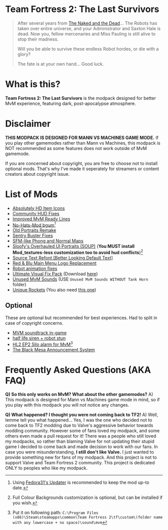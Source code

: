 # Team Fortress 2: The Last Survivors
> After several years from [The Naked and the Dead](https://www.teamfortress.com/tf06_thenakedandthedead)... 
> The Robots has taken over entire universe, and your Administrator and Saxton Hale is dead. 
> Now you, fellow mercenaries and Miss Pauling is still alive to stop their madness. 
>  
> Will you be able to survive these endless Robot hordes, or die with a glory? 
> 
> The fate is at your own hand... 
> Good luck. 

# What is this? 
**Team Fortress 2: The Last Survivors** is the modpack designed for better MvM experience, featuring dark, post-apocalypse atmosphere.

# Disclaimer
**THIS MODPACK IS DESIGNED FOR MANN VS MACHINES GAME MODE.** If you play other gamemodes rather than Mann vs Machines, this modpack is NOT recommended as some features does not work outside of MvM gamemode.

If you are concerned about copyright, you are free to choose not to install optional mods. That's why I've made it seperately for streamers or content creators about copyright issue.

# List of Mods
* [Absolutely HD Item Icons](https://gamebanana.com/mods/316151)
* [Community HUD Fixes](https://gamebanana.com/mods/26450)
* [Improved MvM Ready Lines](https://gamebanana.com/sounds/23729)
* [No-Hats-Mod bgum](https://gamebanana.com/mods/205768)[^1]
* [Old Portraits Remake](https://gamebanana.com/mods/25987)
* [Sentry Buster Fixes](https://gamebanana.com/mods/205386)
* [SFM-like Phong and Normal Maps](https://gamebanana.com/mods/198538) 
* [Sloofy's Overhauled UI Portraits (SOUP)](https://gamebanana.com/mods/26400) (**You MUST install Mod_textures-less customization too to avoid hud conflicts**)[^2]
* [Source Text Refont [Better Looking Default Text]](https://gamebanana.com/mods/314848)
* [Red & Blu Main Menu Logo Replacement](https://gamebanana.com/mods/410666)
* [Robot animation fixes](https://gamebanana.com/mods/206443) 
* [Ultimate Visual Fix Pack](https://github.com/agrastiOs/Ultimate-TF2-Visual-Fix-Pack) (Download [here](https://github.com/agrastiOs/Ultimate-TF2-Visual-Fix-Pack/releases/latest)) 
* [Unused MvM Sounds](https://gamebanana.com/sounds/41860) (USE `Unused MvM Sounds WITHOUT Tank Horn` folder) 
* [Unique Rockets](https://gamebanana.com/mods/324446) (You also need [this one](https://gamebanana.com/dl/789564)) 

## Optional 
These are optional but recommended for best experiences. Had to split in case of copyright concerns. 
* [MVM soundtrack in-game](https://gamebanana.com/sounds/53999) 
* [half life siren + robot stun](https://gamebanana.com/sounds/44640) 
* [HL2 EP2 Silo alarm for MvM](https://gamebanana.com/sounds/19645)[^3] 
* [The Black Mesa Announcement System](https://gamebanana.com/sounds/43805)  

[^1]: Using [Fedora31's Updater](https://github.com/Fedora31/no-hats-bgum/releases/tag/v1.0) is recommended to keep the mod up-to date.
[^2]: Full Colour Backgrounds customization is optional, but can be installed if you wish.
[^3]: Put it on following path: `C:\Program Files (x86)\Steam\steamapps\common\Team Fortress 2\tf\custom\(folder name with any lowercase + no space)\sound\mvm`

# Frequently Asked Questions (AKA FAQ)
**Q) So this only works on MvM? What about the other gamemodes?**
A) This modpack is designed for Mann vs Machines game mode in mind, so if you play with this modpack you will not notice any changes.

**Q) What happened? I thought you were not coming back to TF2!**
A) Well, lemme tell you what happened... Yes, I was the one who decided not to come back to TF2 modding due to Valve's aggressive behavior towards modding community. However some of fans loved my modpack, and some others even made a pull request for it! There was a people who still loved my modpacks, so rather than blaming Valve for not updating their stupid game I decided to come back and made decision to work with our fans. In case you were misunderstanding, **I still don't like Valve.** I just wanted to provide something new for fans of my modpack. And this project is not to support Valve and Team Fortress 2 community. This project is dedicated ONLY to peoples who like my modpack.


